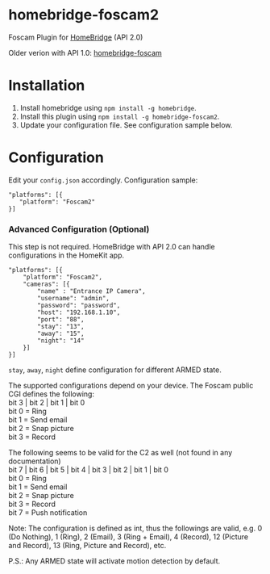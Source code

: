 # homebridge-foscam2
Foscam Plugin for [HomeBridge](https://github.com/nfarina/homebridge) (API 2.0)

Older verion with API 1.0: [homebridge-foscam](https://github.com/rooi/homebridge-foscam)

# Installation
1. Install homebridge using `npm install -g homebridge`.
2. Install this plugin using `npm install -g homebridge-foscam2`.
3. Update your configuration file. See configuration sample below.

# Configuration
Edit your `config.json` accordingly. Configuration sample:
 ```
"platforms": [{
    "platform": "Foscam2"
}]
```

### Advanced Configuration (Optional)
This step is not required. HomeBridge with API 2.0 can handle configurations in the HomeKit app.
```
"platforms": [{
    "platform": "Foscam2",
    "cameras": [{
        "name" : "Entrance IP Camera",
        "username": "admin",
        "password": "password",
        "host": "192.168.1.10",
        "port": "88",
        "stay": "13",
        "away": "15",
        "night": "14"
    }]
}]

```
`stay`, `away`, `night` define configuration for different ARMED state.

The supported configurations depend on your device. The Foscam public CGI defines the following:<br>
bit 3 | bit 2 | bit 1 | bit 0<br>
bit 0 = Ring<br>
bit 1 = Send email<br>
bit 2 = Snap picture<br>
bit 3 = Record

The following seems to be valid for the C2 as well (not found in any documentation)<br>
bit 7 | bit 6 | bit 5 | bit 4 | bit 3 | bit 2 | bit 1 | bit 0<br>
bit 0 = Ring<br>
bit 1 = Send email<br>
bit 2 = Snap picture<br>
bit 3 = Record<br>
bit 7 = Push notification

Note: The configuration is defined as int, thus the followings are valid, e.g. 0 (Do Nothing), 1 (Ring), 2 (Email), 3 (Ring + Email), 4 (Record), 12 (Picture and Record), 13 (Ring, Picture and Record), etc.

P.S.: Any ARMED state will activate motion detection by default.

